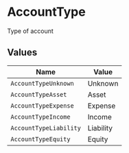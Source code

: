 # AccountType

Type of account


## Values

| Name                   | Value                  |
| ---------------------- | ---------------------- |
| `AccountTypeUnknown`   | Unknown                |
| `AccountTypeAsset`     | Asset                  |
| `AccountTypeExpense`   | Expense                |
| `AccountTypeIncome`    | Income                 |
| `AccountTypeLiability` | Liability              |
| `AccountTypeEquity`    | Equity                 |